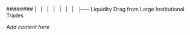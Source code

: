 ######## |   |   |   |   |   |   |   ├── Liquidity Drag from Large Institutional Trades

*Add content here*